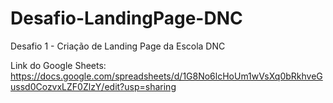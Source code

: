 # Desafio-LandingPage-DNC
Desafio 1 - Criação de Landing Page da Escola DNC

Link do Google Sheets: https://docs.google.com/spreadsheets/d/1G8No6lcHoUm1wVsXq0bRkhveGussd0CozvxLZF0ZlzY/edit?usp=sharing
